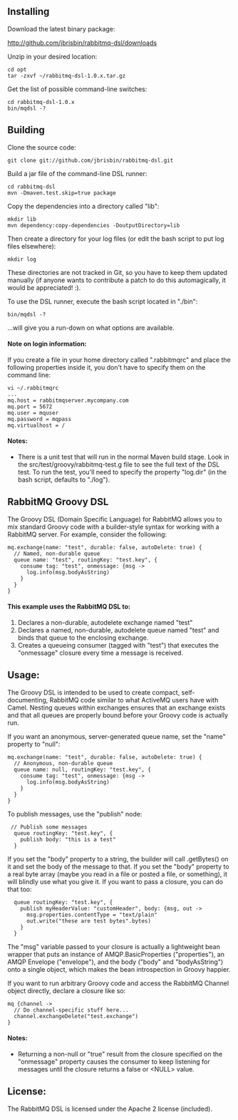 ## Installing

Download the latest binary package:

http://github.com/jbrisbin/rabbitmq-dsl/downloads

Unzip in your desired location:

<pre><code>cd opt
tar -zxvf ~/rabbitmq-dsl-1.0.x.tar.gz</code></pre>

Get the list of possible command-line switches:

<pre><code>cd rabbitmq-dsl-1.0.x
bin/mqdsl -?</code></pre>

## Building

Clone the source code:

<pre><code>git clone git://github.com/jbrisbin/rabbitmq-dsl.git</code></pre>

Build a jar file of the command-line DSL runner:

<pre><code>cd rabbitmq-dsl
mvn -Dmaven.test.skip=true package</code></pre>

Copy the dependencies into a directory called "lib":

<pre><code>mkdir lib
mvn dependency:copy-dependencies -DoutputDirectory=lib</code></pre>

Then create a directory for your log files (or edit the bash script to put
log files elsewhere):

<pre><code>mkdir log</code></pre>

These directories are not tracked in Git, so you have to keep them updated
manually (if anyone wants to contribute a patch to do this automagically,
it would be appreciated! :).

To use the DSL runner, execute the bash script located in "./bin":

<pre><code>bin/mqdsl -?</code></pre>

...will give you a run-down on what options are available.

#### Note on login information:

If you create a file in your home directory called ".rabbitmqrc" and place
the following properties inside it, you don't have to specify them on the
command line:

<pre><code>vi ~/.rabbitmqrc
...
mq.host = rabbitmqserver.mycompany.com
mq.port = 5672
mq.user = mquser
mq.password = mqpass
mq.virtualhost = /</code></pre>

#### Notes:

* There is a unit test that will run in the normal Maven build stage. Look in
the src/test/groovy/rabbitmq-test.g file to see the full text of the DSL test.
To run the test, you'll need to specify the property "log.dir" (in the bash
script, defaults to "./log").

## RabbitMQ Groovy DSL

The Groovy DSL (Domain Specific Language) for RabbitMQ allows you to mix standard
Groovy code with a builder-style syntax for working with a RabbitMQ server. For
example, consider the following:

<pre><code>mq.exchange(name: "test", durable: false, autoDelete: true) {
  // Named, non-durable queue
  queue name: "test", routingKey: "test.key", {
    consume tag: "test", onmessage: {msg ->
      log.info(msg.bodyAsString)
    }
  }
}</code></pre>

#### This example uses the RabbitMQ DSL to:

1. Declares a non-durable, autodelete exchange named "test"
2. Declares a named, non-durable, autodelete queue named "test" and binds
    that queue to the enclosing exchange.
3. Creates a queueing consumer (tagged with "test") that executes the
    "onmessage" closure every time a message is received.

## Usage:

The Groovy DSL is intended to be used to create compact, self-documenting,
RabbitMQ code similar to what ActiveMQ users have with Camel. Nesting queues
within exchanges ensures that an exchange exists and that all queues are
properly bound before your Groovy code is actually run.

If you want an anonymous, server-generated queue name, set the "name" property
to "null":

<pre><code>mq.exchange(name: "test", durable: false, autoDelete: true) {
  // Anonymous, non-durable queue
  queue name: null, routingKey: "test.key", {
    consume tag: "test", onmessage: {msg ->
      log.info(msg.bodyAsString)
    }
  }
}</code></pre>

To publish messages, use the "publish" node:

<pre><code> // Publish some messages
  queue routingKey: "test.key", {
    publish body: "this is a test"
  }</code></pre>

If you set the "body" property to a string, the builder will call .getBytes()
on it and set the body of the message to that. If you set the "body" property
to a real byte array (maybe you read in a file or posted a file, or something),
it will blindly use what you give it. If you want to pass a closure, you can
do that too:

<pre><code>  queue routingKey: "test.key", {
    publish myHeaderValue: "customHeader", body: {msg, out ->
      msg.properties.contentType = "text/plain"
      out.write("these are test bytes".bytes)
    }
  }</code></pre>

The "msg" variable passed to your closure is actually a lightweight bean
wrapper that puts an instance of AMQP.BasicProperties ("properties"), an AMQP
Envelope ("envelope"), and the body ("body" and "bodyAsString") onto a single
object, which makes the bean introspection in Groovy happier.

If you want to run arbitrary Groovy code and access the RabbitMQ Channel object
directly, declare a closure like so:

<pre><code>mq {channel ->
  // Do channel-specific stuff here...
  channel.exchangeDelete("test.exchange")
}</code></pre>

#### Notes:

* Returning a non-null or "true" result from the closure specified on the
   "onmessage" property causes the consumer to keep listening for messages until
   the closure returns a false or &lt;NULL&gt; value.

## License:

The RabbitMQ DSL is licensed under the Apache 2 license (included).